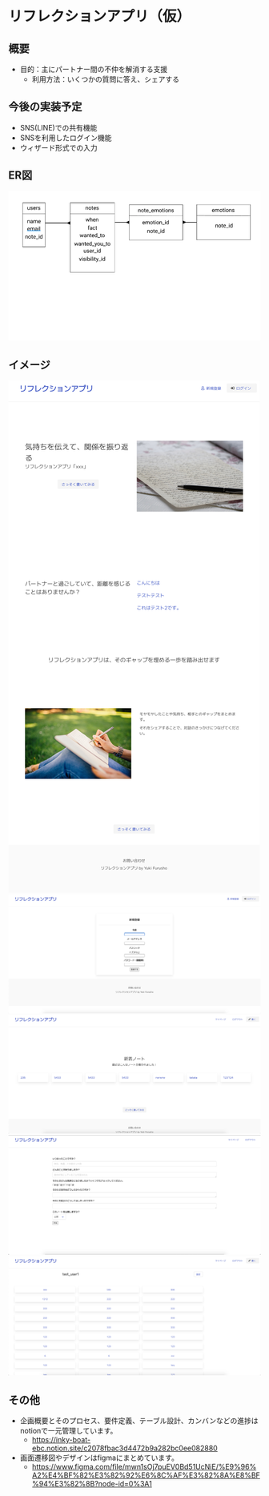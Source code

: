 # リフレクションアプリ（仮）
## 概要
- 目的：主にパートナー間の不仲を解消する支援
  - 利用方法：いくつかの質問に答え、シェアする

## 今後の実装予定
- SNS(LINE)での共有機能
- SNSを利用したログイン機能
- ウィザード形式での入力

## ER図
![ER図](app/assets/images/ER.png)

## イメージ
![landing](app/assets/images/landing.png)
![registration](app/assets/images/registration.png)
![index](app/assets/images/index.png)
![notes/new](app/assets/images/notes_new.png)
![mypage](app/assets/images/mypage.png)

## その他
- 企画概要とそのプロセス、要件定義、テーブル設計、カンバンなどの進捗はnotionで一元管理しています。
  - https://inky-boat-ebc.notion.site/c2078fbac3d4472b9a282bc0ee082880
- 画面遷移図やデザインはfigmaにまとめています。
  - https://www.figma.com/file/mwn1sOj7puEV0Bd51UcNiE/%E9%96%A2%E4%BF%82%E3%82%92%E6%8C%AF%E3%82%8A%E8%BF%94%E3%82%8B?node-id=0%3A1